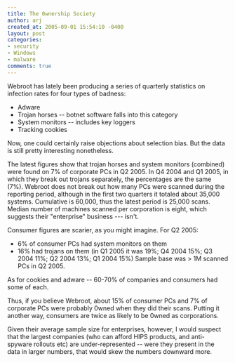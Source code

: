 ```yaml
---
title: The 0wnership Society
author: arj
created_at: 2005-09-01 15:54:10 -0400
layout: post
categories: 
- security
- Windows
- malware
comments: true
---
```


Webroot has lately been producing a series of quarterly statistics on infection rates for four types of badness:

* Adware
* Trojan horses -- botnet software falls into this category
* System monitors -- includes key loggers
* Tracking cookies

Now, one could certainly raise objections about selection bias. But the data is still pretty interesting nonetheless.

The latest figures show that trojan horses and system monitors (combined) were found on 7% of corporate PCs in Q2 2005. In Q4 2004 and Q1 2005, in which they break out trojans separately, the percentages are the same (7%). Webroot does not break out how many PCs were scanned during the reporting period, although in the first two quarters it totaled about 35,000 systems. Cumulative is 60,000, thus the latest period is 25,000 scans. Median number of machines scanned per corporation is eight, which suggests their "enterprise" business --- isn't.

Consumer figures are scarier, as you might imagine. For Q2 2005:

* 6% of consumer PCs had system monitors on them
* 16% had trojans on them (in Q1 2005 it was 19%; Q4 2004 15%; Q3 2004 11%; Q2 2004 13%; Q1 2004 15%)
Sample base was > 1M scanned PCs in Q2 2005.

As for cookies and adware -- 60-70% of companies and consumers had some of each.

Thus, if you believe Webroot, about 15% of consumer PCs and 7% of corporate PCs were probably 0wned when they did their scans. Putting it another way, consumers are twice as likely to be 0wned as corporations.

Given their average sample size for enterprises, however, I would suspect that the largest companies (who can afford HIPS products, and anti-spyware rollouts etc) are under-represented -- were they present in the data in larger numbers, that would skew the numbers downward more.
